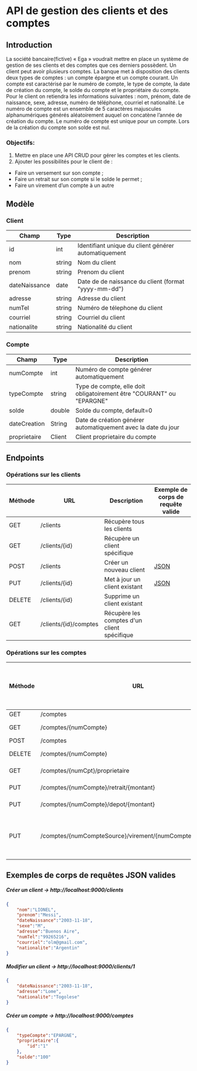 # API de gestion des clients et des comptes



## Introduction
La société bancaire(fictive) « Ega » voudrait mettre en place un système de gestion de ses clients et des comptes que ces derniers possèdent. Un client peut avoir plusieurs comptes. 
La banque met à disposition des clients deux types de comptes : un compte épargne et un compte courant. 
Un compte est caractérisé par le numéro de compte, le type de compte, la date de création du compte, le solde du compte et le propriétaire du compte. 
Pour le client on retiendra les informations suivantes : nom, prénom, date de naissance, sexe, adresse, numéro de téléphone, courriel et nationalité. 
Le numéro de compte est un ensemble de 5 caractères majuscules alphanumériques générés aléatoirement auquel on concatène l’année de création du compte. 
Le numéro de compte est unique pour un compte. 
Lors de la création du compte son solde est nul. 

### Objectifs:
1.	Mettre en place une API CRUD pour gérer les comptes et les clients.
2.	Ajouter les possibilités pour le client de : 
-	Faire un versement sur son compte ;
-	Faire un retrait sur son compte si le solde le permet ;
-	Faire un virement d’un compte à un autre


## Modèle

### Client
| Champ | Type | Description |
|-------|------|-------------|
| id | int | Identifiant unique du client générer automatiquement |
| nom | string | Nom du client |
| prenom | string | Prenom du client |
| dateNaissance | date | Date de de naissance du client (format "yyyy-mm-dd") |
| adresse | string | Adresse du client |
| numTel | string | Numéro de télephone du client |
| courriel | string | Courriel du client |
| nationalite | string | Nationalité du client |

### Compte
| Champ | Type | Description |
|-------|------|-------------|
| numCompte | int | Numéro de compte générer automatiquement |
| typeCompte | string | Type de compte, elle doit obligatoirement être "COURANT" ou "EPARGNE" |
| solde | double | Solde du compte, default=0 |
| dateCreation | String | Date de création générer automatiquement avec la date du jour |
| proprietaire | Client | Client proprietaire du compte |

## Endpoints

### Opérations sur les clients

| Méthode | URL | Description | Exemple de corps de requête valide |
|---------|-----|-------------|------------------------------------|
| GET | /clients | Récupère tous les clients |  |
| GET | /clients/{id} | Récupère un client spécifique |  |
| POST | /clients | Créer un nouveau client | [JSON](#creerclient) |
| PUT | /clients/{id} | Met à jour un client existant | [JSON](#modifierclient) |
| DELETE | /clients/{id} | Supprime un client existant |   |
| GET | /clients/{id}/comptes | Récupère les comptes d'un client spécifique |   |

### Opérations sur les comptes

| Méthode | URL | Description | Exemple de corps de requête valide |
|---------|-----|-------------|------------------------------------|
| GET | /comptes | Récupère tous les comptes |   |
| GET | /comptes/{numCompte} | Récupère un compte spécifique |   |
| POST | /comptes | Crée un nouveau compte | [JSON](#creercompte) |
| DELETE | /comptes/{numCompte} | Supprime un compte existant |   |
| GET | /comptes/{numCpt}/proprietaire | Récupère le proprietaire du compte |    |
| PUT | /comptes/{numCompte}/retrait/{montant} | Faire le retrait d'un montant sur un compte |   |
| PUT | /comptes/{numCompte}/depot/{montant} | Faire le depot d'un montant sur un compte |    |
| PUT | /comptes/{numCompteSource}/virement/{numCompteDest}/{montant} | Faire le virement d'un compte(numCompteSource) source à un compte de destination (numCompteDest)  montant sur un compte |     |

## Exemples de corps de requêtes JSON valides


##### <a id="creerclient">Créer un client -> http://localhost:9000/clients</a>
```json
{
    "nom":"LIONEL",
    "prenom":"Messi",
    "dateNaissance":"2003-11-18",
    "sexe":"M",
    "adresse":"Buenos Aire",
    "numTel":"99265216",
    "courriel":"olm@gmail.com",
    "nationalite":"Argentin"
}
```

##### <a id="modifierclient">Modifier un client -> http://localhost:9000/clients/1</a>
```json
{
    "dateNaissance":"2003-11-18",
    "adresse":"Lome",
    "nationalite":"Togolese"
}
```

##### <a id="creercompte">Créer un compte -> http://localhost:9000/comptes</a>
```json
{
    "typeCompte":"EPARGNE",
    "proprietaire":{
        "id":"1"
    },
    "solde":"100"
}
```
